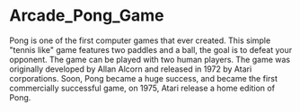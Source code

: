 # Arcade_Pong_Game
Pong is one of the first computer games that ever created. This simple "tennis like" game features two paddles and a ball, the goal is to defeat your opponent. The game can be played with two human players. The game was originally developed by Allan Alcorn and released in 1972 by Atari corporations. Soon, Pong became a huge success, and became the first commercially successful game, on 1975, Atari release a home edition of Pong.
